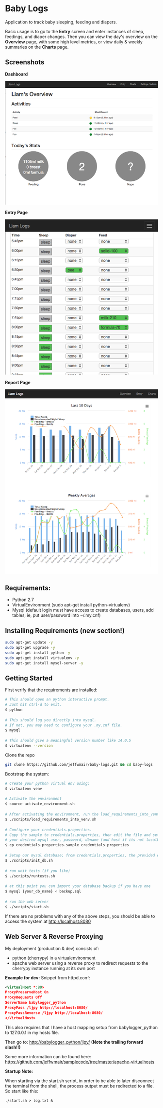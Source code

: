 # Baby Logs
Application to track baby sleeping, feeding and diapers.

Basic usage is to go to the **Entry** screen and enter instances of sleep, feedings, and diaper changes.  Then you can view the day's overview on the **Overview** page, with some high level metrics, or view daily & weekly summaries on the **Charts** page.

## Screenshots

**Dashboard**

![Alt text](/docs/DashboardPage.png)

**Entry Page**

![Alt text](/docs/EntryPage.png)

**Report Page**

![Alt text](/docs/ReportPage.png)

## Requirements:

* Python 2.7
* VirtualEnvironment (sudo apt-get install python-virtualenv)
* Mysql (default login must have access to create databases, users, add tables; ie, put user/password into ~/.my.cnf)

## Installing Requirements (new section!)
```bash
sudo apt-get update -y
sudo apt-get upgrade -y
sudo apt-get install python -y
sudo apt-get install virtualenv -y
sudo apt-get install mysql-server -y
```

## Getting Started

First verify that the requirements are installed:
```bash
# This should open an python interactive prompt. 
# Just hit ctrl-d to exit.
$ python		

# This should log you directly into mysql.  
# If not, you may need to configure your .my.cnf file.
$ mysql

# This should give a meaningful version number like 14.0.5
$ virtualenv --version
```

Clone the repo

```bash
git clone https://github.com/jeffwmair/baby-logs.git && cd baby-logs
```

Bootstrap the system:
```bash
# Create your python virtual env using:
$ virtualenv venv

# Activate the environment
$ source activate_environment.sh

# After activating the environment, run the load_requirements_into_venv script.
$ ./scripts/load_requirements_into_venv.sh

# Configure your credentials.properties.
# Copy the sample to credentials.properties, then edit the file and set
# your desired mysql user, password, dbname (and host if its not localhost)
$ cp credentials.properties.sample credentials.properties

# Setup our mysql database; from credentials.properties, the provided dbname will be created; user will be created and assigned to the db
$ ./scripts/init_db.sh

# run unit tests (if you like)
$ ./scripts/runtests.sh     

# at this point you can import your database backup if you have one
$ mysql {your_db_name} < backup.sql

# run the web server
$ ./scripts/start.sh
```

If there are no problems with any of the above steps, you should be able to access the system at [http://localhost:8080](http://localhost:8080)

## Web Server &  Reverse Proxying
My deployment (production & dev) consists of:
* python (cherrypy) in a virtualenvironment
* apache web server using a reverse proxy to redirect requests to the cherrypy instance running at its own port

**Example for dev:**
Snippet from httpd.conf:

```xml
<VirtualHost *:80>
ProxyPreserveHost On
ProxyRequests Off
ServerName babylogger_python
ProxyPass /ljpy http://localhost:8080/
ProxyPassReverse /ljpy http://localhost:8080/
</VirtualHost>
```

This also requires that I have a host mapping setup from babylogger_python to 127.0.0.1 in my hosts file.

Then go to: [http://babylogger_python/ljpy/](http://babylogger_python/ljpy/) **(Note the trailing forward slash!!)**

Some more information can be found here: https://github.com/jeffwmair/samplecode/tree/master/apache-virtualhosts

**Startup Note:**

When starting via the start.sh script, in order to be able to later disconnect the terminal from the shell, the process output must be redirected to a file.  So start like this:

```shell
./start.sh > log.txt &
```
